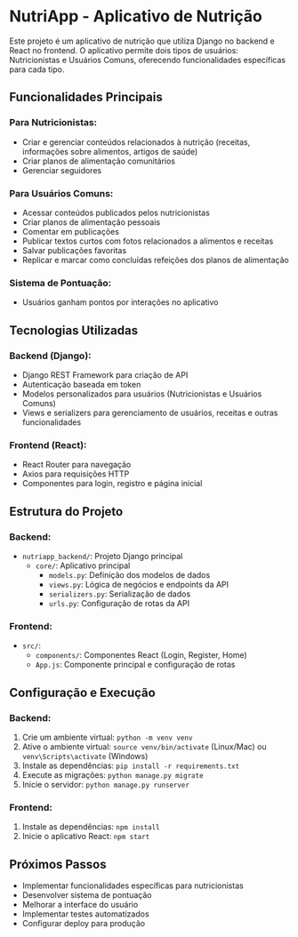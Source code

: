 # NutriApp - Aplicativo de Nutrição

Este projeto é um aplicativo de nutrição que utiliza Django no backend e React no frontend. O aplicativo permite dois tipos de usuários: Nutricionistas e Usuários Comuns, oferecendo funcionalidades específicas para cada tipo.

## Funcionalidades Principais

### Para Nutricionistas:
- Criar e gerenciar conteúdos relacionados à nutrição (receitas, informações sobre alimentos, artigos de saúde)
- Criar planos de alimentação comunitários
- Gerenciar seguidores

### Para Usuários Comuns:
- Acessar conteúdos publicados pelos nutricionistas
- Criar planos de alimentação pessoais
- Comentar em publicações
- Publicar textos curtos com fotos relacionados a alimentos e receitas
- Salvar publicações favoritas
- Replicar e marcar como concluídas refeições dos planos de alimentação

### Sistema de Pontuação:
- Usuários ganham pontos por interações no aplicativo

## Tecnologias Utilizadas

### Backend (Django):
- Django REST Framework para criação de API
- Autenticação baseada em token
- Modelos personalizados para usuários (Nutricionistas e Usuários Comuns)
- Views e serializers para gerenciamento de usuários, receitas e outras funcionalidades

### Frontend (React):
- React Router para navegação
- Axios para requisições HTTP
- Componentes para login, registro e página inicial

## Estrutura do Projeto

### Backend:
- `nutriapp_backend/`: Projeto Django principal
  - `core/`: Aplicativo principal
    - `models.py`: Definição dos modelos de dados
    - `views.py`: Lógica de negócios e endpoints da API
    - `serializers.py`: Serialização de dados
    - `urls.py`: Configuração de rotas da API

### Frontend:
- `src/`:
  - `components/`: Componentes React (Login, Register, Home)
  - `App.js`: Componente principal e configuração de rotas

## Configuração e Execução

### Backend:
1. Crie um ambiente virtual: `python -m venv venv`
2. Ative o ambiente virtual: `source venv/bin/activate` (Linux/Mac) ou `venv\Scripts\activate` (Windows)
3. Instale as dependências: `pip install -r requirements.txt`
4. Execute as migrações: `python manage.py migrate`
5. Inicie o servidor: `python manage.py runserver`

### Frontend:
1. Instale as dependências: `npm install`
2. Inicie o aplicativo React: `npm start`

## Próximos Passos
- Implementar funcionalidades específicas para nutricionistas
- Desenvolver sistema de pontuação
- Melhorar a interface do usuário
- Implementar testes automatizados
- Configurar deploy para produção
